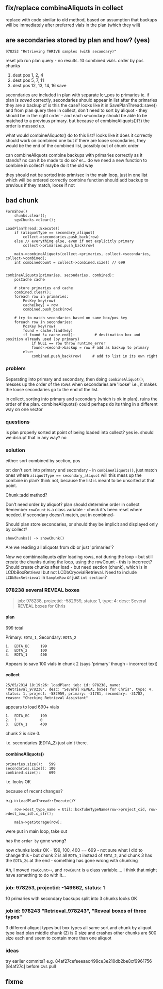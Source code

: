 ## fix/replace combineAliquots in collect

replace with code similar to old method, based on assumption that backups will be immediately after preferred vials in the plan (which they will)

## are secondaries stored by plan and how? (yes)

    978253 "Retrieving THRIVE samples (with secondary)"

reset job
run plan query - no results.
10 combined vials. order by pos 
chunks
1. dest pos 1, 2, 4
2. dest pos 5, 7, 11
3. dest pos 12, 13, 14, 16
save

secondaries are included in plan with separate lcr_pos to primaries
ie. if plan is *saved* correctly, secondaries should appear in list after the primaries they are a backup of
is this the case?
looks like it in SavePlanThread::save() and from plan query
then in collect, don't need to sort by aliquot - they should be in the right order - and each secondary should be able to be matched to a previous primary.
but because of combineAliquots()(?) the order is messed up.

what would combineAliquots() do to this list?
looks like it does it correctly
should work on combined one
but if there are loose secondaries, they would be the end of the combined list, possibly out of chunk order

can combineAliquots combine backups with primaries correctly as it stands? no
can it be made to do so? er...
do we need a new function to combine in collect? maybe do it the old way

they should not be sorted into prim/sec in the main loop, just in one list which will be ordered correctly
combine function should add backup to previous if they match, loose if not

## bad chunk

    FormShow()
        chunks.clear();
        sgwChunks->clear();

    LoadPlanThread::Execute() 
        if (aliquotType == secondary_aliquot)
            collect->secondaries.push_back(row)
        else // everything else, even if not explicitly primary
            collect->primaries.push_back(row)
        
        main->combineAliquots(collect->primaries, collect->secondaries, collect->combined);
        int combinedCount = collect->combined.size() // 699
        

    combineAliquots(primaries, secondaries, combined):
        posCache cache
     
        # store primaries and cache
        combined.clear();
        foreach row in primaries:
            PosKey key(row)
            cache[key] = row
            combined.push_back(row)
         
        # try to match secondaries based on same box/pos key
        foreach row in secondaries:
            PosKey key(row)
            found = cache.find(key)
            if found != cache.end():         # destination box and position already used (by primary)
                if NULL == row throw runtime_error
                found->second->backup = row # add as backup to primary
            else:
                combined.push_back(row)     # add to list in its own right

### problem

Separating into primary and secondary, then doing `combineAliquot()`, messes up the order of the rows when secondaries are 'loose'
i.e., it makes the loose secondaries go to the end of the list.

in collect, sorting into primary and secondary (which is ok in plan), ruins the order of the plan. combineAliquots() could perhaps do its thing in a different way on one vector

### questions

is plan properly sorted at point of being loaded into collect? yes
ie. should we disrupt that in any way? no

### solution

either: sort combined by section, pos

or: don't sort into primary and secondary - in `combineAliquots()`, just match ones where `aliquotType == secondary_aliquot`
will this mess up the combine in plan? think not, because the list is meant to be unsorted at that point.

Chunk::add method?

Don't need order by aliquot? plan should determine order in collect
Remember `rowCount` is a class variable - check it's been reset where needed.
if secondary doesn't match, put in combined-

Should plan store secondaries, or should they be implicit and displayed only by collect?

    showChunks() -> showChunk()

Are we reading all aliquots from db or just 'primaries'?

Now we combinealiquots *after* loading rows, not during the loop - but still create the chunks during the loop, using the rowCount - this is incorrect? Should create chunks after load - but need section (chunk), which is in LCDbBoxRetrieval but not LCDbCryovialRetrieval. Need to include `LCDbBoxRetrieval` in `SampleRow` or just `int section`?

### 978238 several REVEAL boxes

>job: 978238, projectid: -582959, status: 1, type: 4: desc: Several REVEAL boxes for Chris

#### plan

699 total

Primary: `EDTA_1`, Secondary: `EDTA_2`

    1.  EDTA_BC     199
    2.  EDTA_2      100
    3.  EDTA_1      400

Appears to save 100 vials in chunk 2 (says 'primary' though - incorrect text)

#### collect

    25/05/2014 18:19:26: loadPlan: job: id: 978238, name: "Retrieval_978238", desc: "Several REVEAL boxes for Chris", type: 4, status: 1, project: -582959, primary: -31781, secondary: -31782, reason: "Checking Retrieval Assistant"

appears to load 690+ vials

    1.  EDTA_BC     199
    2.  ?           0
    3.  EDTA_1      400

chunk 2 is size 0.

i.e. secondaries (EDTA_2) just ain't there.

#### combineAliquots()

    primaries.size():   599
    secondaries.size(): 100
    combined.size():    699

i.e. looks OK

because of recent changes?

e.g. in `LoadPlanThread::Execute()`?

        row->dest_type_name = Util::boxTubeTypeName(row->project_cid, row->dest_box_id).c_str();

        main->getStorage(row);

were put in main loop, take out

has the `order by` gone wrong?

now chunks _looks_ OK - 199, 100, 400 == 699 - not sure what I did to change this - but chunk 2 is all `EDTA_1` instead of `EDTA_2`, and chunk 3 has the `EDTA_2`s at the end - something has gone wrong with chunking

Ah, I moved `rowCount++`, and `rowCount` is a class variable.... I think that might have something to do with it...

### job: 978253, projectid: -149662, status: 1

10 primaries with secondary backups
split into 3 chunks
looks OK

### job id: 978243 "Retrieval_978243", "Reveal boxes of three types"

3 different aliquot types but box types all same
sort and chunk by aliquot type
load plan
middle chunk (2) is 0 size and crashes
other chunks are 500 size each and seem to contain more than one aliquot

### ideas

try earlier commits? e.g.
84af27cefeeeaac499ce3e210db2be8cf9961756 [84af27c] before cvs pull

## fixme    